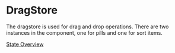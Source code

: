 # DragStore
The dragstore is used for drag and drop operations. There are two instances in the component, one for pills and one for sort items.

[State Overview](docs/state/Overview.md)